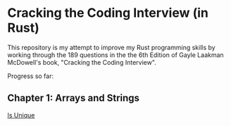 # Cracking the Coding Interview (in Rust)

This repository is my attempt to improve my Rust programming skills by working through the 189 questions in the the 6th Edition of Gayle Laakman McDowell's book, "Cracking the Coding Interview".

Progress so far:

## Chapter 1: Arrays and Strings
[Is Unique](https://github.com/tjards/cracking_rust/blob/master/src/ch01_q01_is_unique.rs)


